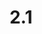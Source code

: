 ---
layout: default
title: 2.1
lang: en
headline: |-
  Within each faculty, explore and implement inclusion of appropriate, traditional and contemporary Indigenous epistemological and ontological knowledge and methodological approaches into curriculums
why: |-
  While it is unlikely that all faculties will be able to hire Indigenous professors, this cannot be a barrier to including Indigenous epistemological and ontological knowledge and methodological approaches within their curriculums. Therefore, uOttawa encourages all teaching programs on campus to consider introducing Indigenous principles specific to their disciplines, because they have the potential to effectively support student learning while also promoting innovation through new forms of knowledge production. For instance, the Faculty of Engineering could work with Indigenous knowledge holders to develop curriculum around the principles of canoe and kayak construction or around the issues of water conservation, management and protection by working with knowledge holders who carry the teachings related to water. The Department of Geography, Environment and Geomatics’ expertise in climate change could be strengthened by the introduction of traditional knowledge around hydrology, changes in plant life and animal behaviours. Curriculums will be supportive of generative practice. Additionally, support should be provided to those professors, departments and faculties interested in curriculum revitalization and transformation in this fashion.

  This dual strategy will engage Indigenous students more effectively and increase enrolment at uOttawa.
when: |-
  Short term
how: |-
  Ensuring that there are appropriate support people in various sectors of the campus, such as the Indigenous community engagement officer at Mashkawazìwogamig (position already filled) who can assist with building the appropriate community connections faculty members need to pursue new research programs.

  Additional support is required in the form of an Indigenous curriculum specialist within the TLSS to assist faculty members.

  This additionally requires the creation of a place within the University where there is a critical mass of Indigenous scholars who can bring in Indigenous intellectual traditions, to rethink existing fields, disciplines and approaches across campus (see hoop 2.2 and 2.3). It is not feasible for each program or faculty to develop this capacity on its own.

  There are also specific goals/targets that each faculty should meet to make this happen:
  - Each faculty should commit to seconding one or more of its professors to be trained as academic Indigenization leads.
  - Each faculty should establish a committee on academic Indigenization that will work with the Indigenous Affairs office and the academic Indigenization leads.
  - Training should be coordinated by the Indigenous Affairs office and the renewed Institute of Indigenous Research and Studies.
cost: |-
  Hire, at a minimum, one Indigenous curriculum specialist within the TLSS (with a goal to hire others as need arises).

  Potential for creation of new course code(s) as curriculum is redesigned due to research directions and outcomes.
who: |-
  Provost \| Deans \| Vice-Provost, Academic Affairs \| Vice-deans
---